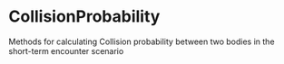 # CollisionProbability
Methods for calculating Collision probability between two bodies in the short-term encounter scenario 
